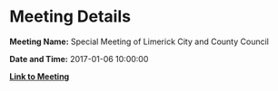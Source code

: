 # Meeting Details

**Meeting Name:** Special Meeting of Limerick City and County Council

**Date and Time:** 2017-01-06 10:00:00

**[Link to Meeting](https://www.limerick.ie/council/whats-on/special-meeting-limerick-city-and-county-council-0)**
